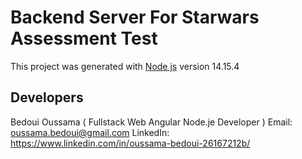 # Backend Server For Starwars Assessment Test

This project was generated with [Node js](https://github.com/angular/angular-cli) version 14.15.4

## Developers 
Bedoui Oussama ( Fullstack Web Angular Node.je Developer ) 
    Email: oussama.bedoui@gmail.com
    LinkedIn: https://www.linkedin.com/in/oussama-bedoui-26167212b/

